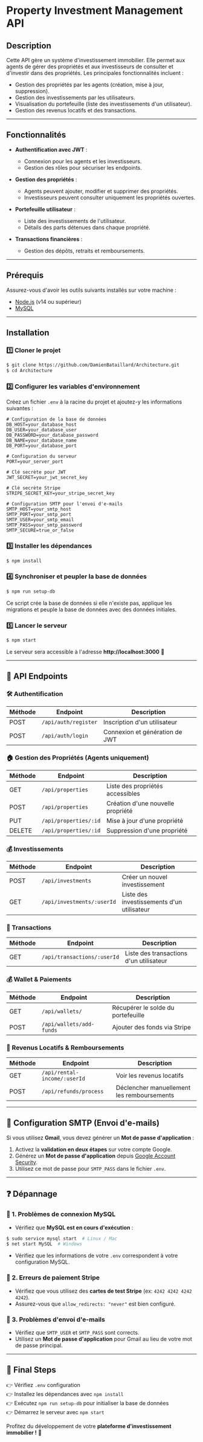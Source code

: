 # Property Investment Management API

## Description

Cette API gère un système d'investissement immobilier. Elle permet aux agents de gérer des propriétés et aux investisseurs de consulter et d'investir dans des propriétés. Les principales fonctionnalités incluent :
- Gestion des propriétés par les agents (création, mise à jour, suppression).
- Gestion des investissements par les utilisateurs.
- Visualisation du portefeuille (liste des investissements d'un utilisateur).
- Gestion des revenus locatifs et des transactions.

---

## Fonctionnalités

- **Authentification avec JWT** :
  - Connexion pour les agents et les investisseurs.
  - Gestion des rôles pour sécuriser les endpoints.

- **Gestion des propriétés** :
  - Agents peuvent ajouter, modifier et supprimer des propriétés.
  - Investisseurs peuvent consulter uniquement les propriétés ouvertes.

- **Portefeuille utilisateur** :
  - Liste des investissements de l'utilisateur.
  - Détails des parts détenues dans chaque propriété.

- **Transactions financières** :
  - Gestion des dépôts, retraits et remboursements.

---

## Prérequis

Assurez-vous d'avoir les outils suivants installés sur votre machine :
- [Node.js](https://nodejs.org/) (v14 ou supérieur)
- [MySQL](https://www.mysql.com/)

---

## Installation

### 1️⃣ Cloner le projet

```sh
$ git clone https://github.com/DamienBataillard/Architecture.git
$ cd Architecture
```

### 2️⃣ Configurer les variables d'environnement
Créez un fichier `.env` à la racine du projet et ajoutez-y les informations suivantes :

```env
# Configuration de la base de données
DB_HOST=your_database_host
DB_USER=your_database_user
DB_PASSWORD=your_database_password
DB_NAME=your_database_name
DB_PORT=your_database_port

# Configuration du serveur
PORT=your_server_port

# Clé secrète pour JWT
JWT_SECRET=your_jwt_secret_key

# Clé secrète Stripe
STRIPE_SECRET_KEY=your_stripe_secret_key

# Configuration SMTP pour l'envoi d'e-mails
SMTP_HOST=your_smtp_host
SMTP_PORT=your_smtp_port
SMTP_USER=your_smtp_email
SMTP_PASS=your_smtp_password
SMTP_SECURE=true_or_false
```

### 3️⃣ Installer les dépendances
```sh
$ npm install
```

### 4️⃣ Synchroniser et peupler la base de données
```sh
$ npm run setup-db
```

Ce script crée la base de données si elle n'existe pas, applique les migrations et peuple la base de données avec des données initiales.

### 5️⃣ Lancer le serveur
```sh
$ npm start
```

Le serveur sera accessible à l'adresse **http://localhost:3000** 🎉

---

## 🔄 API Endpoints

### 🛠️ Authentification
| Méthode | Endpoint              | Description                      |
|---------|----------------------|----------------------------------|
| POST    | `/api/auth/register` | Inscription d'un utilisateur    |
| POST    | `/api/auth/login`    | Connexion et génération de JWT  |

### 🏠 Gestion des Propriétés (Agents uniquement)
| Méthode | Endpoint                | Description                          |
|---------|------------------------|--------------------------------------|
| GET     | `/api/properties`      | Liste des propriétés accessibles    |
| POST    | `/api/properties`      | Création d'une nouvelle propriété   |
| PUT     | `/api/properties/:id`  | Mise à jour d'une propriété         |
| DELETE  | `/api/properties/:id`  | Suppression d'une propriété         |

### 💰 Investissements
| Méthode | Endpoint                | Description                        |
|---------|------------------------|------------------------------------|
| POST    | `/api/investments`     | Créer un nouvel investissement    |
| GET     | `/api/investments/:userId` | Liste des investissements d'un utilisateur |

### 🔄 Transactions
| Méthode | Endpoint                | Description                        |
|---------|------------------------|------------------------------------|
| GET     | `/api/transactions/:userId` | Liste des transactions d'un utilisateur |

### 💰 Wallet & Paiements
| Méthode | Endpoint                 | Description                         |
|---------|-------------------------|-------------------------------------|
| GET     | `/api/wallets/`         | Récupérer le solde du portefeuille |
| POST    | `/api/wallets/add-funds` | Ajouter des fonds via Stripe       |

### 💸 Revenus Locatifs & Remboursements
| Méthode | Endpoint                | Description                        |
|---------|------------------------|------------------------------------|
| GET     | `/api/rental-income/:userId` | Voir les revenus locatifs          |
| POST    | `/api/refunds/process`  | Déclencher manuellement les remboursements |

---

## 📩 Configuration SMTP (Envoi d'e-mails)

Si vous utilisez **Gmail**, vous devez générer un **Mot de passe d'application** :
1. Activez la **validation en deux étapes** sur votre compte Google.
2. Générez un **Mot de passe d'application** depuis [Google Account Security](https://myaccount.google.com/security).
3. Utilisez ce mot de passe pour `SMTP_PASS` dans le fichier `.env`.

---

## ❓ Dépannage

### 📌 1. Problèmes de connexion MySQL
- Vérifiez que **MySQL est en cours d'exécution** :
```sh
$ sudo service mysql start  # Linux / Mac
$ net start MySQL  # Windows
```
- Vérifiez que les informations de votre `.env` correspondent à votre configuration MySQL.

### 📌 2. Erreurs de paiement Stripe
- Vérifiez que vous utilisez des **cartes de test Stripe** (ex: `4242 4242 4242 4242`).
- Assurez-vous que `allow_redirects: "never"` est bien configuré.

### 📌 3. Problèmes d'envoi d'e-mails
- Vérifiez que `SMTP_USER` et `SMTP_PASS` sont corrects.
- Utilisez un **Mot de passe d'application** pour Gmail au lieu de votre mot de passe principal.

---

## 🚀 Final Steps
👉 Vérifiez `.env` configuration  
👉 Installez les dépendances avec `npm install`  
👉 Exécutez `npm run setup-db` pour initialiser la base de données  
👉 Démarrez le serveur avec `npm start`  

Profitez du développement de votre **plateforme d'investissement immobilier !** 🚀

